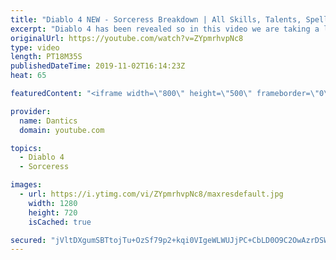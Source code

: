 ```yaml
---
title: "Diablo 4 NEW - Sorceress Breakdown | All Skills, Talents, Spells (demo)"
excerpt: "Diablo 4 has been revealed so in this video we are taking a look at The Sorceress, all her spells, skills, talents and more. Sorc: https://youtu.be/ZYpmrhvpNc8 ..."
originalUrl: https://youtube.com/watch?v=ZYpmrhvpNc8
type: video
length: PT18M35S
publishedDateTime: 2019-11-02T16:14:23Z
heat: 65

featuredContent: "<iframe width=\"800\" height=\"500\" frameborder=\"0\" src=\"https://www.youtube.com/embed/ZYpmrhvpNc8\" allow=\"accelerometer; autoplay; encrypted-media; gyroscope; picture-in-picture\" allowfullscreen></iframe>"

provider:
  name: Dantics
  domain: youtube.com

topics:
  - Diablo 4
  - Sorceress

images:
  - url: https://i.ytimg.com/vi/ZYpmrhvpNc8/maxresdefault.jpg
    width: 1280
    height: 720
    isCached: true

secured: "jVltDXgumSBTtojTu+OzSf79p2+kqi0VIgeWLWUJjPC+CbLD0O9C2OwAzrDSW9OsS9M3bQoic67scXqt05noarncpy1eHCPmdUUTqywshNXVVPyfnY2fDfwRSfZZM60t/imuiKLjmbEUPkAfbm3a2owUhYqfifbn2RoVXvuB6tVKIPZd8UGZ4YM4EBGsCb6QJpe6so6uQ1IdcjHRD2v4Z/otKY+OOhKdphmECf9BVboileSIUfPew8SMjIEPvUd3tnBH6eDhjgq1/spQ5GGDY7X8UaabgU8icjqVTK6Swq0dZeTzfYKmLiOasfpzF+Pgp79U47VLIGRRKeCfg5RSOwN21DotEOY7KVEtN0UXy3s2myKQ3KmdBRleKQ695v8JiSWqavuSYWr4r9Z++OlZ+A==;yZPGOF9QRPbqcIdzJCgaWQ=="
---
```


